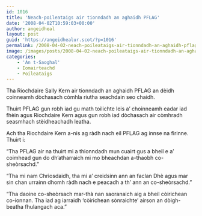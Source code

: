 ```yaml
---
id: 1016
title: 'Neach-poileataigs air tionndadh an aghaidh PFLAG'
date: '2008-04-02T10:59:03+00:00'
author: angeidheal
layout: post
guid: 'https://angeidhealur.scot/?p=1016'
permalink: /2008-04-02-neach-poileataigs-air-tionndadh-an-aghaidh-pflag/
image: /images/posts/2008-04-02-neach-poileataigs-air-tionndadh-an-aghaidh-pflag.webp
categories:
    - 'An t-Saoghal'
    - Iomairteachd
    - Poileataigs
---
```


Tha Riochdaire Sally Kern air tionndadh an aghaidh PFLAG an dèidh coinneamh dòchasach còmhla riutha seachdain seo chaidh.

Thuirt PFLAG gun robh iad gu math toilichte leis a’ choinneamh eadar iad fhèin agus Riochdaire Kern agus gun robh iad dòchasach air còmhradh seasmhach stèidheachadh leatha.

Ach tha Riochdaire Kern a-nis ag ràdh nach eil PFLAG ag innse na fìrinne. Thuirt i:

“Tha PFLAG air na thuirt mi a thionndadh mun cuairt gus a bheil e a’ coimhead gun do dh’atharraich mi mo bheachdan a-thaobh co-sheòrsachd.”

“Tha mi nam Chrìosdaidh, tha mi a’ creidsinn ann an faclan Dhè agus mar sin chan urrainn dhomh ràdh nach e peacadh a th’ ann an co-sheòrsachd.”

“Tha daoine co-sheòrsach mar-thà nan saoranaich aig a bheil còirichean co-ionnan. Tha iad ag iarraidh ‘còirichean sònraichte’ airson an dòigh-beatha fhulangach aca.”
